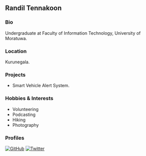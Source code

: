 ## Randil Tennakoon

### Bio
Undergraduate at Faculty of Information Technology, University of Moratuwa.

### Location
Kurunegala.

### Projects
- Smart Vehicle Alert System.

### Hobbies & Interests
- Volunteering
- Podcasting
- Hiking
- Photography

### Profiles
[![GitHub][github-img]](https://github.com/randiltennakoon) 
[![Twitter][twitter-img]](https://twitter.com/RandilTe92)
  
<!-- Don't edit the below 2 lines -->
[twitter-img]: https://i.imgur.com/wWzX9uB.png
[github-img]: https://i.imgur.com/9I6NRUm.png